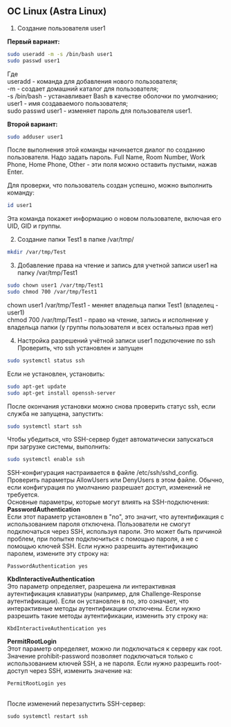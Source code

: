 ## ОС Linux (Astra Linux)

1. Создание пользователя user1

**Первый вариант:**

```bash
sudo useradd -m -s /bin/bash user1
sudo passwd user1
```
Где \
useradd - команда для добавления нового пользователя; \
-m - создает домашний каталог для пользователя; \
-s /bin/bash - устанавливает Bash в качестве оболочки по умолчанию; \
user1 - имя создаваемого пользователя; \
sudo passwd user1 - изменяет пароль для пользователя user1.

**Второй вариант:**
```bash
sudo adduser user1
```
После выполнения этой команды начинается диалог по созданию пользователя. Надо задать пароль. Full Name, Room Number, Work Phone, Home Phone, Other - эти поля можно оставить пустыми, нажав Enter.

Для проверки, что пользователь создан успешно, можно выполнить команду:
```bash
id user1
```
Эта команда покажет информацию о новом пользователе, включая его UID, GID и группы. 

2. Создание папки Test1 в папке /var/tmp/
```bash
mkdir /var/tmp/Test
```
3. Добавление права на чтение и запись для учетной записи user1 на папку /var/tmp/Test1
```bash
sudo chown user1 /var/tmp/Test1
sudo chmod 700 /var/tmp/Test1
```
chown user1 /var/tmp/Test1 - меняет владельца папки Test1 (владелец - user1) \
chmod 700 /var/tmp/Test1 - право на чтение, запись и исполнение у владельца папки (у группы пользователя и всех остальныз прав нет)

4. Настройка разрешений учётной записи user1 подключение по ssh \
Проверить, что ssh установлен и запущен
```bash
sudo systemctl status ssh
```
Если не установлен, установить:
```bash
sudo apt-get update
sudo apt-get install openssh-server
```
После окончания установки можно снова проверить статус ssh, если служба не запущена, запустить:
```bash
sudo systemctl start ssh
```
Чтобы убедиться, что SSH-сервер будет автоматически запускаться при загрузке системы, выполнить:
```bash
sudo systemctl enable ssh
```
SSH-конфигурация настраивается в файле /etc/ssh/sshd_config. Проверить параметры AllowUsers или DenyUsers в этом файле. Обычно, если конфигурация по умолчанию разрешает доступ, изменений не требуется. \
Основные параметры, которые могут влиять на SSH-подключения: \
__PasswordAuthentication__ \
Если этот параметр установлен в "no", это значит, что аутентификация с использованием пароля отключена. Пользователи не смогут подключаться через SSH, используя пароли. Это может быть причиной проблем, при попытке подключиться с помощью пароля, а не с помощью ключей SSH.
Если нужно разрешить аутентификацию паролем, измените эту строку на:
```
PasswordAuthentication yes
```

__KbdInteractiveAuthentication__ \
 Это параметр определяет, разрешена ли интерактивная аутентификация клавиатуры (например, для Challenge-Response аутентификации). Если он установлен в no, это означает, что интерактивные методы аутентификации отключены.
Если нужно разрешить такие методы аутентификации, изменить эту строку на:
```
KbdInteractiveAuthentication yes
```
__PermitRootLogin__ \
Этот параметр определяет, можно ли подключаться к серверу как root. Значение prohibit-password позволяет подключаться только с использованием ключей SSH, а не пароля.
Если нужно разрешить root-доступ через SSH, изменить значение на:
```
PermitRootLogin yes
```
\
После изменений перезапустить SSH-сервер:
```
sudo systemctl restart ssh
```
